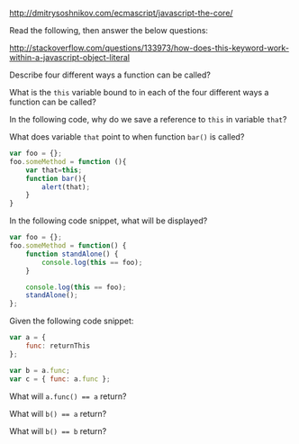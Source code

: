 http://dmitrysoshnikov.com/ecmascript/javascript-the-core/


Read the following, then answer the below questions:

http://stackoverflow.com/questions/133973/how-does-this-keyword-work-within-a-javascript-object-literal

Describe four different ways a function can be called?

What is the `this` variable bound to in each of the four different ways a function can be called?

In the following code, why do we save a reference to `this` in variable `that`?

What does variable `that` point to when function `bar()` is called?

```javascript
var foo = {};
foo.someMethod = function (){
    var that=this;
    function bar(){
        alert(that);
    }
}
```

In the following code snippet, what will be displayed? 

```javascript
var foo = {};
foo.someMethod = function() {
    function standAlone() {
        console.log(this == foo);
    }

    console.log(this == foo);
    standAlone();
};
```

Given the following code snippet:

```javascript
var a = {
    func: returnThis
};

var b =	a.func;
var c = { func: a.func };
```

What will `a.func() == a` return?

What will `b() == a` return?

What will `b() == b` return?